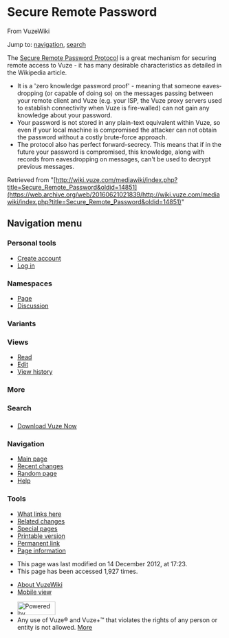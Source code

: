 <div id="mw-page-base" class="noprint">

</div>

<div id="mw-head-base" class="noprint">

</div>

<div id="content" class="mw-body" role="main">

<span id="top"></span>

<div class="mw-indicators">

</div>

# Secure Remote Password

<div id="bodyContent" class="mw-body-content">

<div id="siteSub">

From VuzeWiki

</div>

<div id="contentSub">

</div>

<div id="jump-to-nav" class="mw-jump">

Jump to: [navigation](#mw-head), [search](#p-search)

</div>

<div id="mw-content-text" class="mw-content-ltr" lang="en" dir="ltr">

The
<a href="https://web.archive.org/web/20160621021839/http://en.wikipedia.org/wiki/Secure_Remote_Password_protocol" class="external text">Secure Remote Password Protocol</a>
is a great mechanism for securing remote access to Vuze - it has many
desirable characteristics as detailed in the Wikipedia article.

-   It is a 'zero knowledge password proof' - meaning that someone
    eavesdropping (or capable of doing so) on the messages passing
    between your remote client and Vuze (e.g. your ISP, the Vuze proxy
    servers used to establish connectivity when Vuze is fire-walled) can
    not gain any knowledge about your password.
-   Your password is not stored in any plain-text equivalent within
    Vuze, so even if your local machine is compromised the attacker can
    not obtain the password without a costly brute-force approach.
-   The protocol also has perfect forward-secrecy. This means that if in
    the future your password is compromised, this knowledge, along with
    records from eavesdropping on messages, can't be used to decrypt
    previous messages.

</div>

<div class="printfooter">

Retrieved from
"[http://wiki.vuze.com/mediawiki/index.php?title=Secure_Remote_Password&oldid=14851](https://web.archive.org/web/20160621021839/http://wiki.vuze.com/mediawiki/index.php?title=Secure_Remote_Password&oldid=14851)"

</div>

<div id="catlinks" class="catlinks catlinks-allhidden">

</div>

<div class="visualClear">

</div>

</div>

</div>

<div id="mw-navigation">

## Navigation menu

<div id="mw-head">

<div id="p-personal" role="navigation"
aria-labelledby="p-personal-label">

### Personal tools

-   <span id="pt-createaccount">[Create
    account](/web/20160621021839/http://wiki.vuze.com/mediawiki/index.php?title=Special:UserLogin&returnto=Secure+Remote+Password&type=signup "You are encouraged to create an account and log in; however, it is not mandatory")</span>
-   <span id="pt-login">[Log
    in](/web/20160621021839/http://wiki.vuze.com/mediawiki/index.php?title=Special:UserLogin&returnto=Secure+Remote+Password "You are encouraged to log in; however, it is not mandatory [o]")</span>

</div>

<div id="left-navigation">

<div id="p-namespaces" class="vectorTabs" role="navigation"
aria-labelledby="p-namespaces-label">

### Namespaces

-   <span
    id="ca-nstab-main">[Page](/web/20160621021839/http://wiki.vuze.com/w/Secure_Remote_Password "View the content page [c]")</span>
-   <span
    id="ca-talk">[Discussion](/web/20160621021839/http://wiki.vuze.com/mediawiki/index.php?title=Talk:Secure_Remote_Password&action=edit&redlink=1 "Discussion about the content page [t]")</span>

</div>

<div id="p-variants" class="vectorMenu emptyPortlet" role="navigation"
aria-labelledby="p-variants-label">

### Variants[](#)

<div class="menu">

</div>

</div>

</div>

<div id="right-navigation">

<div id="p-views" class="vectorTabs" role="navigation"
aria-labelledby="p-views-label">

### Views

-   <span
    id="ca-view">[Read](/web/20160621021839/http://wiki.vuze.com/w/Secure_Remote_Password)</span>
-   <span
    id="ca-edit">[Edit](/web/20160621021839/http://wiki.vuze.com/mediawiki/index.php?title=Secure_Remote_Password&action=edit "Edit this page [e]")</span>
-   <span id="ca-history">[View
    history](/web/20160621021839/http://wiki.vuze.com/mediawiki/index.php?title=Secure_Remote_Password&action=history "Past revisions of this page [h]")</span>

</div>

<div id="p-cactions" class="vectorMenu emptyPortlet" role="navigation"
aria-labelledby="p-cactions-label">

### More[](#)

<div class="menu">

</div>

</div>

<div id="p-search" role="search">

### Search

<div id="simpleSearch">

</div>

</div>

</div>

</div>

<div id="mw-panel">

<div id="p-logo" role="banner">

<a href="/web/20160621021839/http://wiki.vuze.com/w/Main_Page" class="mw-wiki-logo" title="Visit the main page"></a>

</div>

<div id="p-" class="portal" role="navigation"
aria-labelledby="p--label">

### 

<div class="body">

-   <span id="n-Download-Vuze-Now">[Download Vuze
    Now](https://web.archive.org/web/20160621021839/http://www.vuze.com/download)</span>

</div>

</div>

<div id="p-navigation" class="portal" role="navigation"
aria-labelledby="p-navigation-label">

### Navigation

<div class="body">

-   <span id="n-mainpage-description">[Main
    page](/web/20160621021839/http://wiki.vuze.com/w/Main_Page "Visit the main page [z]")</span>
-   <span id="n-recentchanges">[Recent
    changes](/web/20160621021839/http://wiki.vuze.com/w/Special:RecentChanges "A list of recent changes in the wiki [r]")</span>
-   <span id="n-randompage">[Random
    page](/web/20160621021839/http://wiki.vuze.com/w/Special:Random "Load a random page [x]")</span>
-   <span
    id="n-help">[Help](https://web.archive.org/web/20160621021839/https://www.mediawiki.org/wiki/Special:MyLanguage/Help:Contents "The place to find out")</span>

</div>

</div>

<div id="p-tb" class="portal" role="navigation"
aria-labelledby="p-tb-label">

### Tools

<div class="body">

-   <span id="t-whatlinkshere">[What links
    here](/web/20160621021839/http://wiki.vuze.com/w/Special:WhatLinksHere/Secure_Remote_Password "A list of all wiki pages that link here [j]")</span>
-   <span id="t-recentchangeslinked">[Related
    changes](/web/20160621021839/http://wiki.vuze.com/w/Special:RecentChangesLinked/Secure_Remote_Password "Recent changes in pages linked from this page [k]")</span>
-   <span id="t-specialpages">[Special
    pages](/web/20160621021839/http://wiki.vuze.com/w/Special:SpecialPages "A list of all special pages [q]")</span>
-   <span id="t-print">[Printable
    version](/web/20160621021839/http://wiki.vuze.com/mediawiki/index.php?title=Secure_Remote_Password&printable=yes "Printable version of this page [p]")</span>
-   <span id="t-permalink">[Permanent
    link](/web/20160621021839/http://wiki.vuze.com/mediawiki/index.php?title=Secure_Remote_Password&oldid=14851 "Permanent link to this revision of the page")</span>
-   <span id="t-info">[Page
    information](/web/20160621021839/http://wiki.vuze.com/mediawiki/index.php?title=Secure_Remote_Password&action=info "More information about this page")</span>

</div>

</div>

</div>

</div>

<div id="footer" role="contentinfo">

-   <span id="footer-info-lastmod">This page was last modified on 14
    December 2012, at 17:23.</span>
-   <span id="footer-info-viewcount">This page has been accessed 1,927
    times.</span>

<!-- -->

-   <span id="footer-places-about">[About
    VuzeWiki](/web/20160621021839/http://wiki.vuze.com/w/VuzeWiki:About "VuzeWiki:About")</span>
-   <span
    id="footer-places-mobileview"><a href="https://web.archive.org/web/20160621021839/http://wiki.vuze.com/mediawiki/index.php?title=Secure_Remote_Password&amp;mobileaction=toggle_view_mobile" class="noprint stopMobileRedirectToggle">Mobile view</a></span>

<!-- -->

-   <span
    id="footer-poweredbyico">[<img src="/web/20160621021839im_/http://wiki.vuze.com/mediawiki/resources/assets/poweredby_mediawiki_88x31.png" srcset="/web/20160621021839im_/http://wiki.vuze.com/mediawiki/resources/assets/poweredby_mediawiki_132x47.png 1.5x, /web/20160621021839im_/http://wiki.vuze.com/mediawiki/resources/assets/poweredby_mediawiki_176x62.png 2x" width="88" height="31" alt="Powered by MediaWiki" />](//web.archive.org/web/20160621021839/http://www.mediawiki.org/)</span>
-   <span id="footer-analyticsystemsico">Any use of Vuze® and Vuze+™
    that violates the rights of any person or entity is not allowed.
    [More](https://web.archive.org/web/20160621021839/http://vuze.com/corp/legal.php)</span>

<div style="clear:both">

</div>

</div>
